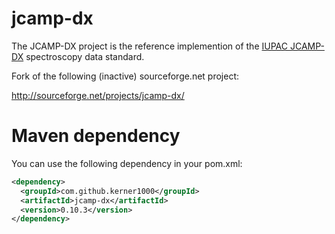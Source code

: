 jcamp-dx
========

The JCAMP-DX project is the reference implemention of the [IUPAC JCAMP-DX](http://www.jcamp-dx.org/protocols.html) spectroscopy data standard.

Fork of the following (inactive) sourceforge.net project:

http://sourceforge.net/projects/jcamp-dx/

# Maven dependency #

You can use the following dependency in your pom.xml:

```xml
<dependency>
  <groupId>com.github.kerner1000</groupId>
  <artifactId>jcamp-dx</artifactId>
  <version>0.10.3</version>
</dependency>
```
